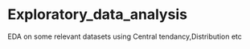 # Exploratory_data_analysis

EDA on some relevant datasets using
Central tendancy,Distribution etc



